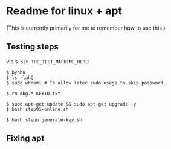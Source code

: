 # Readme for linux + apt
(This is currently primarily for me to remember how to use this.)


## Testing steps
via `$ ssh THE_TEST_MACHINE_HERE`:
```
$ byobu
$ ls -lahQ
$ sudo whoami # To allow later sudo usage to skip password.

$ rm dbg.* KEYID.txt

$ sudo apt-get update && sudo apt-get upgrade -y
$ bash step01-online.sh

$ bash stepn.generate-key.sh
```

## Fixing apt
